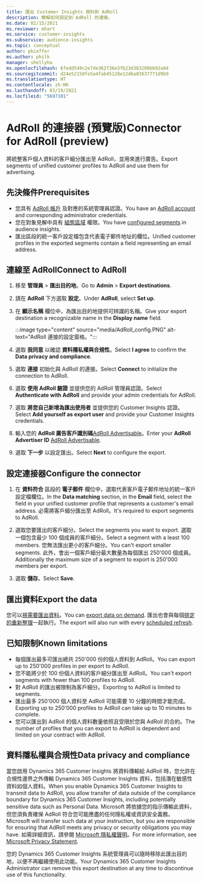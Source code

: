 ```yaml
---
title: 匯出 Customer Insights 資料到 AdRoll
description: 瞭解如何設定到 AdRoll 的連接。
ms.date: 02/15/2021
ms.reviewer: mhart
ms.service: customer-insights
ms.subservice: audience-insights
ms.topic: conceptual
author: pkieffer
ms.author: philk
manager: shellyha
ms.openlocfilehash: 6fedd549c2e7de362f36e3fb23d363200bb92a04
ms.sourcegitcommit: d24e52150fe5a4fab45128e12d6a03637771d9b9
ms.translationtype: HT
ms.contentlocale: zh-HK
ms.lasthandoff: 03/19/2021
ms.locfileid: "5697101"
---
```

# <a name="connector-for-adroll-preview"></a><span data-ttu-id="0315a-103">AdRoll 的連接器 (預覽版)</span><span class="sxs-lookup"><span data-stu-id="0315a-103">Connector for AdRoll (preview)</span></span>

<span data-ttu-id="0315a-104">將統整客戶個人資料的客戶細分匯出至 AdRoll，並用來進行廣告。</span><span class="sxs-lookup"><span data-stu-id="0315a-104">Export segments of unified customer profiles to AdRoll and use them for advertising.</span></span> 

## <a name="prerequisites"></a><span data-ttu-id="0315a-105">先決條件</span><span class="sxs-lookup"><span data-stu-id="0315a-105">Prerequisites</span></span>

-   <span data-ttu-id="0315a-106">您具有 [AdRoll 帳戶](https://www.adroll.com/) 及對應的系統管理員認證。</span><span class="sxs-lookup"><span data-stu-id="0315a-106">You have an [AdRoll account](https://www.adroll.com/) and corresponding administrator credentials.</span></span>
-   <span data-ttu-id="0315a-107">您在對象見解中具有 [組態區域](segments.md) 權限。</span><span class="sxs-lookup"><span data-stu-id="0315a-107">You have [configured segments](segments.md) in audience insights.</span></span>
-   <span data-ttu-id="0315a-108">匯出區段的統一客戶設定檔包含代表電子郵件地址的欄位。</span><span class="sxs-lookup"><span data-stu-id="0315a-108">Unified customer profiles in the exported segments contain a field representing an email address.</span></span>

## <a name="connect-to-adroll"></a><span data-ttu-id="0315a-109">連線至 AdRoll</span><span class="sxs-lookup"><span data-stu-id="0315a-109">Connect to AdRoll</span></span>

1. <span data-ttu-id="0315a-110">移至 **管理員** > **匯出目的地**。</span><span class="sxs-lookup"><span data-stu-id="0315a-110">Go to **Admin** > **Export destinations**.</span></span>

1. <span data-ttu-id="0315a-111">請在 **AdRoll** 下方選取 **設定**。</span><span class="sxs-lookup"><span data-stu-id="0315a-111">Under **AdRoll**, select **Set up**.</span></span>

1. <span data-ttu-id="0315a-112">在 **顯示名稱** 欄位中，為匯出目的地提供可辨識的名稱。</span><span class="sxs-lookup"><span data-stu-id="0315a-112">Give your export destination a recognizable name in the **Display name** field.</span></span>

   :::image type="content" source="media/AdRoll_config.PNG" alt-text="AdRoll 連接的設定窗格。":::

1. <span data-ttu-id="0315a-114">選取 **我同意** 以確認 **資料隱私權與合規性**。</span><span class="sxs-lookup"><span data-stu-id="0315a-114">Select **I agree** to confirm the **Data privacy and compliance**.</span></span>

1. <span data-ttu-id="0315a-115">選取 **連接** 初始化與 AdRoll 的連接。</span><span class="sxs-lookup"><span data-stu-id="0315a-115">Select **Connect** to initialize the connection to AdRoll.</span></span>

1. <span data-ttu-id="0315a-116">選取 **使用 AdRoll 驗證** 並提供您的 AdRoll 管理員認證。</span><span class="sxs-lookup"><span data-stu-id="0315a-116">Select **Authenticate with AdRoll** and provide your admin credentials for AdRoll.</span></span> 

1. <span data-ttu-id="0315a-117">選取 **將您自己新增為匯出使用者** 並提供您的 Customer Insights 認證。</span><span class="sxs-lookup"><span data-stu-id="0315a-117">Select **Add yourself as export user** and provide your Customer Insights credentials.</span></span>

1. <span data-ttu-id="0315a-118">輸入您的 **AdRoll 廣告客戶識別碼**[AdRoll Advertisable](https://help.adroll.com/hc/en-us/articles/212011838-Advertiser-Profiles)。</span><span class="sxs-lookup"><span data-stu-id="0315a-118">Enter your **AdRoll Advertiser ID** [AdRoll Advertisable](https://help.adroll.com/hc/en-us/articles/212011838-Advertiser-Profiles).</span></span>

1. <span data-ttu-id="0315a-119">選取 **下一步** 以設定匯出。</span><span class="sxs-lookup"><span data-stu-id="0315a-119">Select **Next** to configure the export.</span></span>

## <a name="configure-the-connector"></a><span data-ttu-id="0315a-120">設定連接器</span><span class="sxs-lookup"><span data-stu-id="0315a-120">Configure the connector</span></span>

1. <span data-ttu-id="0315a-121">在 **資料符合** 區段的 **電子郵件** 欄位中，選取代表客戶電子郵件地址的統一客戶設定檔欄位。</span><span class="sxs-lookup"><span data-stu-id="0315a-121">In the **Data matching** section, in the **Email** field, select the field in your unified customer profile that represents a customer's email address.</span></span> <span data-ttu-id="0315a-122">必需將客戶細分匯出至 AdRoll。</span><span class="sxs-lookup"><span data-stu-id="0315a-122">It's required to export segments to AdRoll.</span></span>

1. <span data-ttu-id="0315a-123">選取您要匯出的客戶細分。</span><span class="sxs-lookup"><span data-stu-id="0315a-123">Select the segments you want to export.</span></span> <span data-ttu-id="0315a-124">選取一個包含最少 100 個成員的客戶細分。</span><span class="sxs-lookup"><span data-stu-id="0315a-124">Select a segment with a least 100 members.</span></span> <span data-ttu-id="0315a-125">您無法匯出更小的客戶細分。</span><span class="sxs-lookup"><span data-stu-id="0315a-125">You can't export smaller segments.</span></span> <span data-ttu-id="0315a-126">此外，會出一個客戶細分最大數量為每個匯出 250'000 個成員。</span><span class="sxs-lookup"><span data-stu-id="0315a-126">Additionally the maximum size of a segment to export is 250'000 members per export.</span></span> 

1. <span data-ttu-id="0315a-127">選取 **儲存**。</span><span class="sxs-lookup"><span data-stu-id="0315a-127">Select **Save**.</span></span>

## <a name="export-the-data"></a><span data-ttu-id="0315a-128">匯出資料</span><span class="sxs-lookup"><span data-stu-id="0315a-128">Export the data</span></span>

<span data-ttu-id="0315a-129">您可以[視需要匯出資料](export-destinations.md)。</span><span class="sxs-lookup"><span data-stu-id="0315a-129">You can [export data on demand](export-destinations.md).</span></span> <span data-ttu-id="0315a-130">匯出也會與每個[排定的重新整理](system.md#schedule-tab)一起執行。</span><span class="sxs-lookup"><span data-stu-id="0315a-130">The export will also run with every [scheduled refresh](system.md#schedule-tab).</span></span>

## <a name="known-limitations"></a><span data-ttu-id="0315a-131">已知限制</span><span class="sxs-lookup"><span data-stu-id="0315a-131">Known limitations</span></span>

- <span data-ttu-id="0315a-132">每個匯出最多可匯出總共 250'000 份的個人資料到 AdRoll。</span><span class="sxs-lookup"><span data-stu-id="0315a-132">You can export up to 250'000 profiles in per export to AdRoll.</span></span>
- <span data-ttu-id="0315a-133">您不能將少於 100 份個人資料的客戶細分匯出至 AdRoll。</span><span class="sxs-lookup"><span data-stu-id="0315a-133">You can't export segments with fewer than 100 profiles to AdRoll.</span></span> 
- <span data-ttu-id="0315a-134">對 AdRoll 的匯出被限制為客戶細分。</span><span class="sxs-lookup"><span data-stu-id="0315a-134">Exporting to AdRoll is limited to segments.</span></span>
- <span data-ttu-id="0315a-135">匯出最多 250'000 個人資料至 AdRoll 可能需要 10 分鐘的時間才能完成。</span><span class="sxs-lookup"><span data-stu-id="0315a-135">Exporting up to 250'000 profiles to AdRoll can take up to 10 minutes to complete.</span></span> 
- <span data-ttu-id="0315a-136">您可以匯出到 AdRoll 的個人資料數量依照且受限於您與 AdRoll 的合約。</span><span class="sxs-lookup"><span data-stu-id="0315a-136">The number of profiles that you can export to AdRoll is dependent and limited on your contract with AdRoll.</span></span>

## <a name="data-privacy-and-compliance"></a><span data-ttu-id="0315a-137">資料隱私權與合規性</span><span class="sxs-lookup"><span data-stu-id="0315a-137">Data privacy and compliance</span></span>

<span data-ttu-id="0315a-138">當您啟用 Dynamics 365 Customer Insights 將資料傳輸給 AdRoll 時，您允許在合規性邊界之外傳輸 Dynamics 365 Customer Insights 資料，包括潛在敏感性資料如個人資料。</span><span class="sxs-lookup"><span data-stu-id="0315a-138">When you enable Dynamics 365 Customer Insights to transmit data to AdRoll, you allow transfer of data outside of the compliance boundary for Dynamics 365 Customer Insights, including potentially sensitive data such as Personal Data.</span></span> <span data-ttu-id="0315a-139">Microsoft 將依據您的指示傳輸此資料，但您須負責確保 AdRoll 符合您可能應盡的任何隱私權或資訊安全義務。</span><span class="sxs-lookup"><span data-stu-id="0315a-139">Microsoft will transfer such data at your instruction, but you are responsible for ensuring that AdRoll meets any privacy or security obligations you may have.</span></span> <span data-ttu-id="0315a-140">如需詳細資訊，請參閱 [Microsoft 隱私權聲明](https://go.microsoft.com/fwlink/?linkid=396732)。</span><span class="sxs-lookup"><span data-stu-id="0315a-140">For more information, see [Microsoft Privacy Statement](https://go.microsoft.com/fwlink/?linkid=396732).</span></span>

<span data-ttu-id="0315a-141">您的 Dynamics 365 Customer Insights 系統管理員可以隨時移除此匯出目的地，以便不再繼續使用此功能。</span><span class="sxs-lookup"><span data-stu-id="0315a-141">Your Dynamics 365 Customer Insights Administrator can remove this export destination at any time to discontinue use of this functionality.</span></span>
